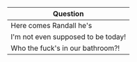 Question |
--- |
Here comes Randall he's <BLANK> |
I'm not even supposed to be <BLANK> today! |
Who the fuck's in our bathroom?! |
